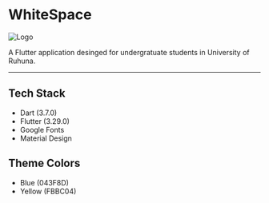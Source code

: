 # WhiteSpace 
![Logo](https://github.com/user-attachments/assets/60abd9a1-3db1-4d5d-a64d-08f7150b3f1c)


A Flutter application desinged for undergratuate students in University of Ruhuna.
***



## Tech Stack
- Dart (3.7.0)
- Flutter (3.29.0)
- Google Fonts
- Material Design


## Theme Colors 
- Blue (043F8D)
- Yellow (FBBC04)

